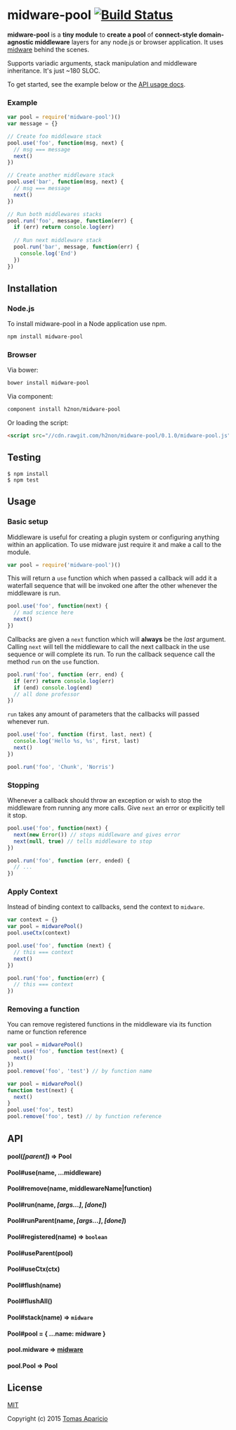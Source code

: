 # midware-pool [![Build Status](https://travis-ci.org/h2non/midware-pool.svg?branch=master)](https://travis-ci.org/h2non/midware-pool)

**midware-pool** is a **tiny module** to **create a pool** of **connect-style domain-agnostic middleware** layers for any node.js or browser application. It uses [midware](https://github.com/h2non/midware) behind the scenes.

Supports variadic arguments, stack manipulation and middleware inheritance. It's just ~180 SLOC.

To get started, see the example below or the [API usage docs](#usage).

### Example

```js
var pool = require('midware-pool')()
var message = {}

// Create foo middleware stack
pool.use('foo', function(msg, next) {
  // msg === message
  next()
})

// Create another middleware stack
pool.use('bar', function(msg, next) {
  // msg === message
  next()
})

// Run both middlewares stacks
pool.run('foo', message, function(err) {
  if (err) return console.log(err)
  
  // Run next middleware stack
  pool.run('bar', message, function(err) {
    console.log('End')
  })
})
```

## Installation

### Node.js

To install midware-pool in a Node application use npm.

```bash
npm install midware-pool
```

### Browser

Via bower:
```bash
bower install midware-pool
```

Via component:
```bash
component install h2non/midware-pool
```

Or loading the script:
```html
<script src="//cdn.rawgit.com/h2non/midware-pool/0.1.0/midware-pool.js"></script>
```

## Testing

```
$ npm install
$ npm test
```

## Usage

### Basic setup

Middleware is useful for creating a plugin system or configuring anything within an application. 
To use midware just require it and make a call to the module.

```js
var pool = require('midware-pool')()
```

This will return a `use` function which when passed a callback will add it a waterfall sequence that will be invoked one after the other whenever the middleware is run.

```js
pool.use('foo', function(next) {
  // mad science here
  next()
})
```

Callbacks are given a `next` function which will **always** be the *last* argument. Calling `next` will tell the middleware to call the next callback in the use sequence or will complete its run. To run the callback sequence call the method `run` on the `use` function.

```js
pool.run('foo', function (err, end) {
  if (err) return console.log(err)
  if (end) console.log(end)
  // all done professor
})
```

`run` takes any amount of parameters that the callbacks will passed whenever run.

```js
pool.use('foo', function (first, last, next) {
  console.log('Hello %s, %s', first, last)
  next()
})

pool.run('foo', 'Chunk', 'Norris')
```

### Stopping

Whenever a callback should throw an exception or wish to stop the middleware from running any more calls. Give `next` an error or explicitly tell it stop.

```js
pool.use('foo', function(next) {
  next(new Error()) // stops middleware and gives error
  next(null, true) // tells middleware to stop
})

pool.run('foo', function (err, ended) {
  // ...
})
```

### Apply Context

Instead of binding context to callbacks, send the context to `midware`.

```js
var context = {}
var pool = midwarePool()
pool.useCtx(context)

pool.use('foo', function (next) {
  // this === context
  next()
})

pool.run('foo', function(err) {
  // this === context
})
```

### Removing a function

You can remove registered functions in the middleware via its function name or function reference

```js
var pool = midwarePool()
pool.use('foo', function test(next) {
  next()
})
pool.remove('foo', 'test') // by function name
```

```js
var pool = midwarePool()
function test(next) {
  next()
}
pool.use('foo', test)
pool.remove('foo', test) // by function reference
```

## API

#### pool(*[parent]*) => Pool
#### Pool#use(name, ...middleware)
#### Pool#remove(name, middlewareName|function)
#### Pool#run(name, *[args...]*, *[done]*)
#### Pool#runParent(name, *[args...]*, *[done]*)
#### Pool#registered(name) => `boolean`
#### Pool#useParent(pool)
#### Pool#useCtx(ctx)
#### Pool#flush(name)
#### Pool#flushAll()
#### Pool#stack(name) => `midware`
#### Pool#pool = { ...name: midware }
#### pool.midware => [midware](https://github.com/h2non/midware)
#### pool.Pool => Pool

## License

[MIT](LICENSE)

Copyright (c) 2015 [Tomas Aparicio](https://github.com/h2non)
